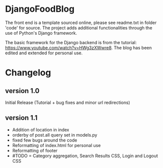 # DjangoFoodBlog

The front end is a template sourced online, please see readme.txt in folder 'code' for source.
The project adds additional functionalities through the use of Python's Django framework.

The basic framework for the Django backend is from the tutorial: https://www.youtube.com/watch?v=HWg3zXWwre8. The blog has been edited and extended for personal use.

# Changelog
## version 1.0
Initial Release (Tutorial + bug fixes and minor url redirections)

## version 1.1
- Addition of location in index
- orderby of post.all query set in models.py
- fixed few bugs around the code
- Reformatting of index.html for personal use
- Reformatting of footer
- #TODO = Category aggregation, Search Results CSS, Login and Logout CSS